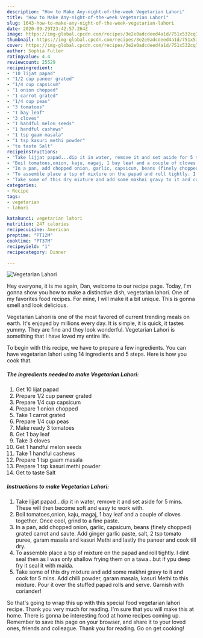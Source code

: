 ```yaml
---
description: "How to Make Any-night-of-the-week Vegetarian Lahori"
title: "How to Make Any-night-of-the-week Vegetarian Lahori"
slug: 1643-how-to-make-any-night-of-the-week-vegetarian-lahori
date: 2020-09-29T23:42:57.264Z
image: https://img-global.cpcdn.com/recipes/3e2e0adcdeed4a1d/751x532cq70/vegetarian-lahori-recipe-main-photo.jpg
thumbnail: https://img-global.cpcdn.com/recipes/3e2e0adcdeed4a1d/751x532cq70/vegetarian-lahori-recipe-main-photo.jpg
cover: https://img-global.cpcdn.com/recipes/3e2e0adcdeed4a1d/751x532cq70/vegetarian-lahori-recipe-main-photo.jpg
author: Sophia Fuller
ratingvalue: 4.4
reviewcount: 25529
recipeingredient:
- "10 lijat papad"
- "1/2 cup paneer grated"
- "1/4 cup capsicum"
- "1 onion chopped"
- "1 carrot grated"
- "1/4 cup peas"
- "3 tomatoes"
- "1 bay leaf"
- "3 cloves"
- "1 handful melon seeds"
- "1 handful cashews"
- "1 tsp gaam masala"
- "1 tsp kasuri methi powder"
- "to taste Salt"
recipeinstructions:
- "Take lijjat papad...dip it in water, remove it and set aside for 5 mins. These will then become soft and easy to work with."
- "Boil tomatoes,onion, kaju, magaj, 1 bay leaf and a couple of cloves together. Once cool, grind to a fine paste."
- "In a pan, add chopped onion, garlic, capsicum, beans (finely chopped) grated carrot and saute. Add ginger garlic paste, salt, 2 tsp tomato puree, garam masala and kasuri Methi and lastly the paneer and cook till dry."
- "To assemble place a tsp of mixture on the papad and roll tightly. I dint seal then as I was only shallow frying them on a tawa...but if ypu deep fry it seal it with maida."
- "Take some of this dry mixture and add some makhni gravy to it and cook for 5 mins. Add chilli powder, garam masala, kasuri Methi to this mixture. Pour it over the stuffed papad rolls and serve. Garnish with coriander!"
categories:
- Recipe
tags:
- vegetarian
- lahori

katakunci: vegetarian lahori 
nutrition: 247 calories
recipecuisine: American
preptime: "PT12M"
cooktime: "PT37M"
recipeyield: "1"
recipecategory: Dinner

---
```



![Vegetarian Lahori](https://img-global.cpcdn.com/recipes/3e2e0adcdeed4a1d/751x532cq70/vegetarian-lahori-recipe-main-photo.jpg)

Hey everyone, it is me again, Dan, welcome to our recipe page. Today, I'm gonna show you how to make a distinctive dish, vegetarian lahori. One of my favorites food recipes. For mine, I will make it a bit unique. This is gonna smell and look delicious.



Vegetarian Lahori is one of the most favored of current trending meals on earth. It's enjoyed by millions every day. It is simple, it is quick, it tastes yummy. They are fine and they look wonderful. Vegetarian Lahori is something that I have loved my entire life.


To begin with this recipe, we have to prepare a few ingredients. You can have vegetarian lahori using 14 ingredients and 5 steps. Here is how you cook that.

<!--inarticleads1-->

##### The ingredients needed to make Vegetarian Lahori:

1. Get 10 lijat papad
1. Prepare 1/2 cup paneer grated
1. Prepare 1/4 cup capsicum
1. Prepare 1 onion chopped
1. Take 1 carrot grated
1. Prepare 1/4 cup peas
1. Make ready 3 tomatoes
1. Get 1 bay leaf
1. Take 3 cloves
1. Get 1 handful melon seeds
1. Take 1 handful cashews
1. Prepare 1 tsp gaam masala
1. Prepare 1 tsp kasuri methi powder
1. Get to taste Salt




<!--inarticleads2-->

##### Instructions to make Vegetarian Lahori:

1. Take lijjat papad...dip it in water, remove it and set aside for 5 mins. These will then become soft and easy to work with.
1. Boil tomatoes,onion, kaju, magaj, 1 bay leaf and a couple of cloves together. Once cool, grind to a fine paste.
1. In a pan, add chopped onion, garlic, capsicum, beans (finely chopped) grated carrot and saute. Add ginger garlic paste, salt, 2 tsp tomato puree, garam masala and kasuri Methi and lastly the paneer and cook till dry.
1. To assemble place a tsp of mixture on the papad and roll tightly. I dint seal then as I was only shallow frying them on a tawa...but if ypu deep fry it seal it with maida.
1. Take some of this dry mixture and add some makhni gravy to it and cook for 5 mins. Add chilli powder, garam masala, kasuri Methi to this mixture. Pour it over the stuffed papad rolls and serve. Garnish with coriander!




So that's going to wrap this up with this special food vegetarian lahori recipe. Thank you very much for reading. I'm sure that you will make this at home. There is gonna be interesting food at home recipes coming up. Remember to save this page on your browser, and share it to your loved ones, friends and colleague. Thank you for reading. Go on get cooking!
